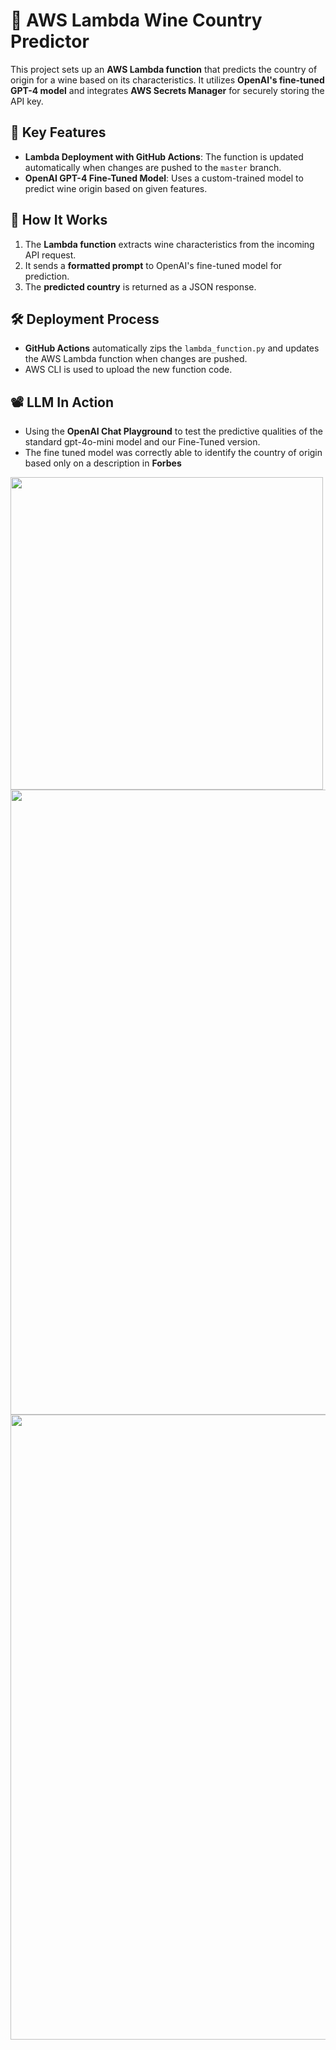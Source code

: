 # 🚀 AWS Lambda Wine Country Predictor

This project sets up an **AWS Lambda function** that predicts the country of origin for a wine based on its characteristics. It utilizes **OpenAI's fine-tuned GPT-4 model** and integrates **AWS Secrets Manager** for securely storing the API key.

## 📌 Key Features
- **Lambda Deployment with GitHub Actions**: The function is updated automatically when changes are pushed to the `master` branch.
- **OpenAI GPT-4 Fine-Tuned Model**: Uses a custom-trained model to predict wine origin based on given features.

## 🔧 How It Works
1. The **Lambda function** extracts wine characteristics from the incoming API request.
2. It sends a **formatted prompt** to OpenAI's fine-tuned model for prediction.
3. The **predicted country** is returned as a JSON response.

## 🛠️ Deployment Process
- **GitHub Actions** automatically zips the `lambda_function.py` and updates the AWS Lambda function when changes are pushed.
- AWS CLI is used to upload the new function code.

## 📽️  LLM In Action
- Using the **OpenAI Chat Playground** to test the predictive qualities of the standard gpt-4o-mini model and our Fine-Tuned version. 
- The fine tuned model was correctly able to identify the country of origin based only on a description in **Forbes**

<img src="https://github.com/user-attachments/assets/625e33d9-bf45-4a5e-ae8e-b3d2c45b246e" width="500">

<img src="https://github.com/user-attachments/assets/0545c807-60d6-48df-a8d0-cb98dab294dd" width="1000">
<img src="https://github.com/user-attachments/assets/5f0b3128-33fa-4509-b775-08e02cac6ec7" width="1000">
